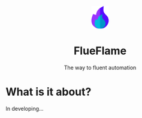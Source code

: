 <p align="center"><a href="https://github.com/ISBronny/FlueFlame"><img src="https://github.com/ISBronny/FlueFlame/blob/FlueFlame.Extensions.Assertions.NUnit/img/FlueFlameLogo.png" alt="logo" height="60"/></a></p>
<h1 align="center">FlueFlame</h1>
<p align="center">The way to fluent automation</p>

# What is it about?

In developing...